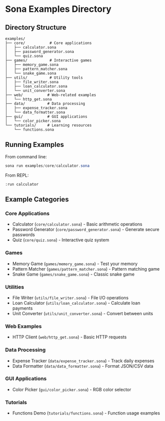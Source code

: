 # Sona Examples Directory

## Directory Structure

```
examples/
├── core/           # Core applications
│   ├── calculator.sona
│   ├── password_generator.sona
│   └── quiz.sona
├── games/          # Interactive games
│   ├── memory_game.sona
│   ├── pattern_matcher.sona
│   └── snake_game.sona
├── utils/          # Utility tools
│   ├── file_writer.sona
│   ├── loan_calculator.sona
│   └── unit_converter.sona
├── web/           # Web-related examples
│   └── http_get.sona
├── data/          # Data processing
│   ├── expense_tracker.sona
│   └── data_formatter.sona
├── gui/           # GUI applications
│   └── color_picker.sona
└── tutorials/     # Learning resources
    └── functions.sona
```

## Running Examples

From command line:

```powershell
sona run examples/core/calculator.sona
```

From REPL:

```
:run calculator
```

## Example Categories

### Core Applications

- Calculator (`core/calculator.sona`) - Basic arithmetic operations
- Password Generator (`core/password_generator.sona`) - Generate secure passwords
- Quiz (`core/quiz.sona`) - Interactive quiz system

### Games

- Memory Game (`games/memory_game.sona`) - Test your memory
- Pattern Matcher (`games/pattern_matcher.sona`) - Pattern matching game
- Snake Game (`games/snake_game.sona`) - Classic snake game

### Utilities

- File Writer (`utils/file_writer.sona`) - File I/O operations
- Loan Calculator (`utils/loan_calculator.sona`) - Calculate loan payments
- Unit Converter (`utils/unit_converter.sona`) - Convert between units

### Web Examples

- HTTP Client (`web/http_get.sona`) - Basic HTTP requests

### Data Processing

- Expense Tracker (`data/expense_tracker.sona`) - Track daily expenses
- Data Formatter (`data/data_formatter.sona`) - Format JSON/CSV data

### GUI Applications

- Color Picker (`gui/color_picker.sona`) - RGB color selector

### Tutorials

- Functions Demo (`tutorials/functions.sona`) - Function usage examples
